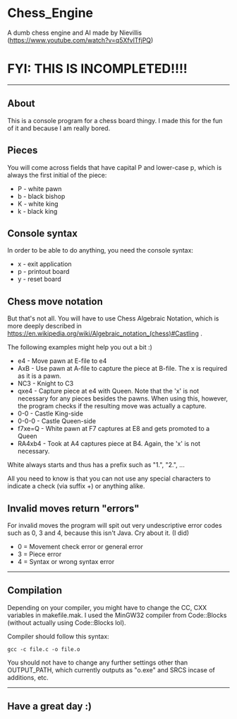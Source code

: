 # Chess_Engine
A dumb chess engine and AI made by Nievillis (https://www.youtube.com/watch?v=q5XfvlTfjPQ)

# FYI: THIS IS INCOMPLETED!!!!

___

## About
This is a console program for a chess board thingy. I made this for the fun of it and because I am really bored.

## Pieces
You will come across fields that have capital P and lower-case p, which is always the first initial of the piece:

- P - white pawn
- b - black bishop
- K - white king
- k - black king

## Console syntax
In order to be able to do anything, you need the console syntax:

- x - exit application
- p - printout board
- y - reset board

## Chess move notation
But that's not all. You will have to use Chess Algebraic Notation, which is more deeply described in https://en.wikipedia.org/wiki/Algebraic_notation_(chess)#Castling .

The following examples might help you out a bit :)

- e4 - Move pawn at E-file to e4
- AxB - Use pawn at A-file to capture the piece at B-file. The x is required as it is a pawn.
- NC3 - Knight to C3
- qxe4 - Capture piece at e4 with Queen. Note that the 'x' is not necessary for any pieces besides the pawns. When using this, however, the program checks if the resulting move was actually a capture.
- 0-0 - Castle King-side
- 0-0-0 - Castle Queen-side
- f7xe=Q - White pawn at F7 captures at E8 and gets promoted to a Queen
- RA4xb4 - Took at A4 captures piece at B4. Again, the 'x' is not necessary.

White always starts and thus has a prefix such as "1.", "2.", ...

All you need to know is that you can not use any special characters to indicate a check (via suffix +) or anything alike.

## Invalid moves return "errors"
For invalid moves the program will spit out very undescriptive error codes such as 0, 3 and 4, because this isn't Java. Cry about it. (I did)

- 0 = Movement check error or general error
- 3 = Piece error
- 4 = Syntax or wrong syntax error

___

## Compilation

Depending on your compiler, you might have to change the CC, CXX variables in makefile.mak.
I used the MinGW32 compiler from Code::Blocks (without actually using Code::Blocks lol).

Compiler should follow this syntax:

``gcc -c file.c -o file.o``

You should not have to change any further settings other than OUTPUT_PATH, which currently outputs as "o.exe" and SRCS incase of additions, etc.

___

## Have a great day :)
